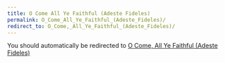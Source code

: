```yaml
---
title: O Come All Ye Faithful (Adeste Fideles)
permalink: O_Come_All_Ye_Faithful_(Adeste_Fideles)/
redirect_to: O_Come,_All_Ye_Faithful_(Adeste_Fideles)/
---
```


You should automatically be redirected to [O Come, All Ye Faithful (Adeste Fideles)](O_Come,_All_Ye_Faithful_(Adeste_Fideles)/)
